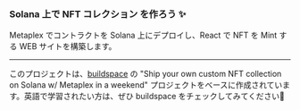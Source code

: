 ### **Solana 上で NFT コレクション を作ろう ✨**

Metaplex でコントラクトを Solana 上にデプロイし、React で NFT を Mint する WEB サイトを構築します。

----
このプロジェクトは、[buildspace](https://github.com/buildspace/buildspace-projects/tree/main/Solana_NFTs/en) の "Ship your own custom NFT collection on Solana w/ Metaplex in a weekend" プロジェクトをベースに作成されています。英語で学習されたい方は、ぜひ buildspace をチェックしてみてください🦄
